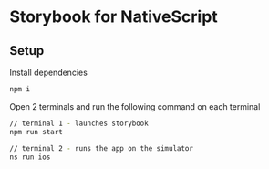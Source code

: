 # Storybook for NativeScript

## Setup

Install dependencies

```bash
npm i
```

Open 2 terminals and run the following command on each terminal

```bash
// terminal 1 - launches storybook
npm run start

// terminal 2 - runs the app on the simulator
ns run ios
```